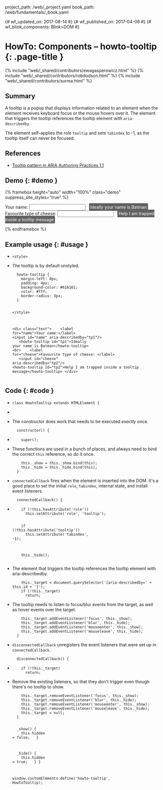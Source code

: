 project_path: /web/_project.yaml
book_path: /web/fundamentals/_book.yaml

{# wf_updated_on: 2017-08-14 #}
{# wf_published_on: 2017-04-06 #}
{# wf_blink_components: Blink>DOM #}

# HowTo: Components – howto-tooltip {: .page-title }

{% include "web/_shared/contributors/ewagasperowicz.html" %}
{% include "web/_shared/contributors/robdodson.html" %}
{% include "web/_shared/contributors/surma.html" %}

<link rel="stylesheet" href="main.css">

## Summary

A tooltip is a popup that displays information related to an element
when the element receives keyboard focus or the mouse hovers over it.
The element that triggers the tooltip references the tooltip element with
`aria-describedby`.

The element self-applies the role `tooltip` and sets `tabindex` to -1, as the
tooltip itself can never be focused.

## References

* [Tooltip pattern in ARIA Authoring Practices 1.1]

[Tooltip pattern in ARIA Authoring Practices 1.1]: https://www.w3.org/TR/wai-aria-practices-1.1/#tooltip


## Demo {: #demo }
{% framebox height="auto" width="100%" class="demo" suppress_site_styles="true" %}
<!--
Copyright 2017 Google Inc. All rights reserved.
Licensed under the Apache License, Version 2.0 (the "License");
you may not use this file except in compliance with the License.
You may obtain a copy of the License at
    http://www.apache.org/licenses/LICENSE-2.0
Unless required by applicable law or agreed to in writing, software
distributed under the License is distributed on an "AS IS" BASIS,
WITHOUT WARRANTIES OR CONDITIONS OF ANY KIND, either express or implied.
See the License for the specific language governing permissions and
limitations under the License.
-->
<style>
  /* The tooltip is by default unstyled. */
  howto-tooltip {
    margin-left: 8px;
    padding: 4px;
    background-color: #616161;
    color: #fff;
    border-radius: 3px;
  }
</style>

<div class="text">
   <label for="name">Your name:</label>
   <input id="name" aria-describedby="tp1"/>
   <howto-tooltip id="tp1">Ideally your name is Batman</howto-tooltip>
   <br>
   <label for="cheese">Favourite type of cheese: </label>
   <input id="cheese" aria-describedby="tp2"/>
   <howto-tooltip id="tp2">Help I am trapped inside a tooltip message</howto-tooltip>
</div>


<script src="https://cdn.rawgit.com/webcomponents/webcomponentsjs/d5b7ca65/webcomponents-sd-ce.js"></script>
<script>
  devsite.framebox.AutoSizeClient.initAutoSize(true);
  (function() {
    /**
 * Copyright 2017 Google Inc. All rights reserved.
 *
 * Licensed under the Apache License, Version 2.0 (the "License");
 * you may not use this file except in compliance with the License.
 * You may obtain a copy of the License at
 *
 *     http://www.apache.org/licenses/LICENSE-2.0
 *
 * Unless required by applicable law or agreed to in writing, software
 * distributed under the License is distributed on an "AS IS" BASIS,
 * WITHOUT WARRANTIES OR CONDITIONS OF ANY KIND, either express or implied.
 * See the License for the specific language governing permissions and
 * limitations under the License.
 */

class HowtoTooltip extends HTMLElement {
  /**
  * The constructor does work that needs to be executed _exactly_ once.
  */
  constructor() {
    super();

    // These functions are used in a bunch of places, and always need to
    // bind the correct `this` reference, so do it once.
    this._show = this._show.bind(this);
    this._hide = this._hide.bind(this);
  }

  /**
   * `connectedCallback` fires when the element is inserted into the DOM.
   * It's a good place to set the initial `role`, `tabindex`, internal state,
   * and install event listeners.
   */
  connectedCallback() {
    if (!this.hasAttribute('role'))
      this.setAttribute('role', 'tooltip');

    if (!this.hasAttribute('tooltip'))
      this.setAttribute('tabindex', -1);

    this._hide();

    // The element that triggers the tooltip references the tooltip
    // element with aria-describedby.
    this._target = document.querySelector('[aria-describedby=' + this.id + ']');
    if (!this._target)
      return;

    // The tooltip needs to listen to focus/blur events from the target,
    // as well as hover events over the target.
    this._target.addEventListener('focus', this._show);
    this._target.addEventListener('blur', this._hide);
    this._target.addEventListener('mouseenter', this._show);
    this._target.addEventListener('mouseleave', this._hide);
  }

  /**
   * `disconnectedCallback` unregisters the event listeners that were set up in
   * `connectedCallback`.
   */
  disconnectedCallback() {
    if (!this._target)
      return;

    // Remove the existing listeners, so that they don't trigger even though
    // there's no tooltip to show.
    this._target.removeEventListener('focus', this._show);
    this._target.removeEventListener('blur', this._hide);
    this._target.removeEventListener('mouseenter', this._show);
    this._target.removeEventListener('mouseleave', this._hide);
    this._target = null;
  }

  _show() {
    this.hidden = false;
  }

  _hide() {
    this.hidden = true;
  }
}

window.customElements.define('howto-tooltip', HowtoTooltip);

  })();
</script>
</html>

{% endframebox %}

## Example usage {: #usage }
<ul class="literate demo" id="howto-tooltip_demo">

<li class="linecomment ">
<div class="literate-text empty"></div>
<pre><code class="literate-code ">&lt;style&gt;</code></pre>
</li>

<li class="blockcomment ">
<div class="literate-text "><p>The tooltip is by default unstyled.</p>
</div>
<pre><code class="literate-code "><sPan class="indent">&nbsp;&nbsp;</span>howto-tooltip {
<sPan class="indent">&nbsp;&nbsp;</span><sPan class="indent">&nbsp;&nbsp;</span>margin-left: 8px;
<sPan class="indent">&nbsp;&nbsp;</span><sPan class="indent">&nbsp;&nbsp;</span>padding: 4px;
<sPan class="indent">&nbsp;&nbsp;</span><sPan class="indent">&nbsp;&nbsp;</span>background-color: #616161;
<sPan class="indent">&nbsp;&nbsp;</span><sPan class="indent">&nbsp;&nbsp;</span>color: #fff;
<sPan class="indent">&nbsp;&nbsp;</span><sPan class="indent">&nbsp;&nbsp;</span>border-radius: 3px;
<sPan class="indent">&nbsp;&nbsp;</span>}

&lt;/style&gt;

&lt;div class="text"&gt;
<sPan class="indent">&nbsp;&nbsp;</span> &lt;label for="name"&gt;Your name:&lt;/label&gt;
<sPan class="indent">&nbsp;&nbsp;</span> &lt;input id="name" aria-describedby="tp1"/&gt;
<sPan class="indent">&nbsp;&nbsp;</span> &lt;howto-tooltip id="tp1"&gt;Ideally your name is Batman&lt;/howto-tooltip&gt;
<sPan class="indent">&nbsp;&nbsp;</span> &lt;br&gt;
<sPan class="indent">&nbsp;&nbsp;</span> &lt;label for="cheese"&gt;Favourite type of cheese: &lt;/label&gt;
<sPan class="indent">&nbsp;&nbsp;</span> &lt;input id="cheese" aria-describedby="tp2"/&gt;
<sPan class="indent">&nbsp;&nbsp;</span> &lt;howto-tooltip id="tp2"&gt;Help I am trapped inside a tooltip message&lt;/howto-tooltip&gt;
&lt;/div&gt;</code></pre>
</li>

</ul>

## Code {: #code }
<ul class="literate code" id="howto-tooltip_impl">
  
<li class="blockcomment ">
<div class="literate-text empty"></div>
<pre><code class="literate-code ">class HowtoTooltip extends HTMLElement {</code></pre>
</li>

<li class="linecomment empty">
<div class="literate-text empty"></div>
<pre><code class="literate-code empty"></code></pre>
</li>

<li class="blockcomment ">
<div class="literate-text "><p>The constructor does work that needs to be executed <em>exactly</em> once.</p>
</div>
<pre><code class="literate-code "><sPan class="indent">&nbsp;&nbsp;</span>constructor() {</code></pre>
</li>

<li class="linecomment ">
<div class="literate-text empty"></div>
<pre><code class="literate-code "><sPan class="indent">&nbsp;&nbsp;</span><sPan class="indent">&nbsp;&nbsp;</span>super();</code></pre>
</li>

<li class="linecomment ">
<div class="literate-text "><p> These functions are used in a bunch of places, and always need to
 bind the correct <code>this</code> reference, so do it once.</p>
</div>
<pre><code class="literate-code "><sPan class="indent">&nbsp;&nbsp;</span><sPan class="indent">&nbsp;&nbsp;</span>this._show = this._show.bind(this);
<sPan class="indent">&nbsp;&nbsp;</span><sPan class="indent">&nbsp;&nbsp;</span>this._hide = this._hide.bind(this);
<sPan class="indent">&nbsp;&nbsp;</span>}</code></pre>
</li>

<li class="blockcomment ">
<div class="literate-text "><p><code>connectedCallback</code> fires when the element is inserted into the DOM.
It&#39;s a good place to set the initial <code>role</code>, <code>tabindex</code>, internal state,
and install event listeners.</p>
</div>
<pre><code class="literate-code "><sPan class="indent">&nbsp;&nbsp;</span>connectedCallback() {</code></pre>
</li>

<li class="linecomment ">
<div class="literate-text empty"></div>
<pre><code class="literate-code "><sPan class="indent">&nbsp;&nbsp;</span><sPan class="indent">&nbsp;&nbsp;</span>if (!this.hasAttribute('role'))
<sPan class="indent">&nbsp;&nbsp;</span><sPan class="indent">&nbsp;&nbsp;</span><sPan class="indent">&nbsp;&nbsp;</span>this.setAttribute('role', 'tooltip');

<sPan class="indent">&nbsp;&nbsp;</span><sPan class="indent">&nbsp;&nbsp;</span>if (!this.hasAttribute('tooltip'))
<sPan class="indent">&nbsp;&nbsp;</span><sPan class="indent">&nbsp;&nbsp;</span><sPan class="indent">&nbsp;&nbsp;</span>this.setAttribute('tabindex', -1);

<sPan class="indent">&nbsp;&nbsp;</span><sPan class="indent">&nbsp;&nbsp;</span>this._hide();</code></pre>
</li>

<li class="linecomment ">
<div class="literate-text "><p> The element that triggers the tooltip references the tooltip
 element with aria-describedby.</p>
</div>
<pre><code class="literate-code "><sPan class="indent">&nbsp;&nbsp;</span><sPan class="indent">&nbsp;&nbsp;</span>this._target = document.querySelector('[aria-describedby=' + this.id + ']');
<sPan class="indent">&nbsp;&nbsp;</span><sPan class="indent">&nbsp;&nbsp;</span>if (!this._target)
<sPan class="indent">&nbsp;&nbsp;</span><sPan class="indent">&nbsp;&nbsp;</span><sPan class="indent">&nbsp;&nbsp;</span>return;</code></pre>
</li>

<li class="linecomment ">
<div class="literate-text "><p> The tooltip needs to listen to focus/blur events from the target,
 as well as hover events over the target.</p>
</div>
<pre><code class="literate-code "><sPan class="indent">&nbsp;&nbsp;</span><sPan class="indent">&nbsp;&nbsp;</span>this._target.addEventListener('focus', this._show);
<sPan class="indent">&nbsp;&nbsp;</span><sPan class="indent">&nbsp;&nbsp;</span>this._target.addEventListener('blur', this._hide);
<sPan class="indent">&nbsp;&nbsp;</span><sPan class="indent">&nbsp;&nbsp;</span>this._target.addEventListener('mouseenter', this._show);
<sPan class="indent">&nbsp;&nbsp;</span><sPan class="indent">&nbsp;&nbsp;</span>this._target.addEventListener('mouseleave', this._hide);
<sPan class="indent">&nbsp;&nbsp;</span>}</code></pre>
</li>

<li class="blockcomment ">
<div class="literate-text "><p><code>disconnectedCallback</code> unregisters the event listeners that were set up in
<code>connectedCallback</code>.</p>
</div>
<pre><code class="literate-code "><sPan class="indent">&nbsp;&nbsp;</span>disconnectedCallback() {</code></pre>
</li>

<li class="linecomment ">
<div class="literate-text empty"></div>
<pre><code class="literate-code "><sPan class="indent">&nbsp;&nbsp;</span><sPan class="indent">&nbsp;&nbsp;</span>if (!this._target)
<sPan class="indent">&nbsp;&nbsp;</span><sPan class="indent">&nbsp;&nbsp;</span><sPan class="indent">&nbsp;&nbsp;</span>return;</code></pre>
</li>

<li class="linecomment ">
<div class="literate-text "><p> Remove the existing listeners, so that they don&#39;t trigger even though
 there&#39;s no tooltip to show.</p>
</div>
<pre><code class="literate-code "><sPan class="indent">&nbsp;&nbsp;</span><sPan class="indent">&nbsp;&nbsp;</span>this._target.removeEventListener('focus', this._show);
<sPan class="indent">&nbsp;&nbsp;</span><sPan class="indent">&nbsp;&nbsp;</span>this._target.removeEventListener('blur', this._hide);
<sPan class="indent">&nbsp;&nbsp;</span><sPan class="indent">&nbsp;&nbsp;</span>this._target.removeEventListener('mouseenter', this._show);
<sPan class="indent">&nbsp;&nbsp;</span><sPan class="indent">&nbsp;&nbsp;</span>this._target.removeEventListener('mouseleave', this._hide);
<sPan class="indent">&nbsp;&nbsp;</span><sPan class="indent">&nbsp;&nbsp;</span>this._target = null;
<sPan class="indent">&nbsp;&nbsp;</span>}

<sPan class="indent">&nbsp;&nbsp;</span>_show() {
<sPan class="indent">&nbsp;&nbsp;</span><sPan class="indent">&nbsp;&nbsp;</span>this.hidden = false;
<sPan class="indent">&nbsp;&nbsp;</span>}

<sPan class="indent">&nbsp;&nbsp;</span>_hide() {
<sPan class="indent">&nbsp;&nbsp;</span><sPan class="indent">&nbsp;&nbsp;</span>this.hidden = true;
<sPan class="indent">&nbsp;&nbsp;</span>}
}

window.customElements.define('howto-tooltip', HowtoTooltip);</code></pre>
</li>

</ul>
